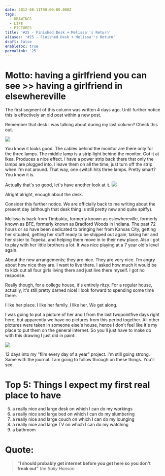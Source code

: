 ```yaml
---
date: 2012-08-11T00:00:00.000Z
tags:
  - DRAWINGS
  - LIFE
  - PICTURES
title: '#25 - Finished Desk + Melissa''s Return'
aliases: '#25 - Finished Desk + Melissa''s Return'
draft: false
enableToc: true
permalink: '25'
---
```


# Motto: having a girlfriend you can see >> having a girlfriend in elsewhereville

The first segment of this column was written 4 days ago. Until further notice this is effectively an old post within a new post.

Remember that desk I was talking about during my last column? Check this out.

![](assets/25-1.jpg)

You know it looks good. The cables behind the monitor are there only for the three lamps. The middle lamp is a strip light behind the monitor. Got it at Ikea. Produces a nice effect. I have a power strip back there that only the lamps are plugged into. I leave them on all the time, just turn off the strip when I'm not around. That way, one switch hits three lamps. Pretty smart? You know it is.

Actually that's so good, let's have another look at it.
![](assets/25-2.jpg)

Alright alright, enough about the desk.

Consider this further notice. We are officially back to me writing about the present day (although that desk thing is still pretty new and quite spiffy). 

Melissa is back from Timbuktu, formerly known as eslewhereville, formerly known as BFE, formerly known as Bradford Woods in Indiana. The past 72 hours or so have been dedicated to bringing her from Kansas City, getting her situated, getting her stuff ready to be shipped out again, taking her and her sister to Topeka, and helping them move in to their new place. Also I got to play with her little brothers a lot. It was nice playing at a 7 year old's level again. 

About the new arrangements; they are nice. They are very nice. I'm angry about how nice they are. I want to live there. I asked how much it would be to kick out all four girls living there and just live there myself. I got no response. 

Really though, for a college house, it's entirely ritzy. For a regular house, actually, it's still pretty darned nice! I look forward to spending some time there.

I like her place.
I like her family.
I like her.
We get along.

I was going to put a picture of her and I from the last twopointfive days right here, but apparently we have no pictures from this period together. All other pictures were taken in someone else's house, hence I don't feel like it's my place to put them on the general internet. So you'll just have to make do with this drawing I just did in paint:

![](assets/25-3.jpg)

12 days into my "film every day of a year" project. I'm still going strong. Same with the journal. I am going to follow through on these things. You'll see.

# Top 5: Things I expect my first real place to have
5. a really nice and large desk on which I can do my workings
4. a really nice and large bed on which I can do my slumbering
3. a really nice and large couch on which I can do my lounging
2. a really nice and large TV on which I can do my watching
1. a bathroom

# Quote:
> **"I should probably get internet before you get here so you don't freak out"**
<cite>the Sally Hanson</cite>
